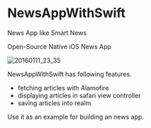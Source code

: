 # NewsAppWithSwift
News App like Smart News

Open-Source Native iOS News App

![20160111_23_35](https://cloud.githubusercontent.com/assets/901084/12236377/b2c84b28-b8bc-11e5-815f-863fdc4f687a.gif)

NewsAppWithSwift has following features. 

- fetching articles with Alamofire
- displaying articles in safari view controller
- saving articles into realm

Use it as an example for building an news app.

